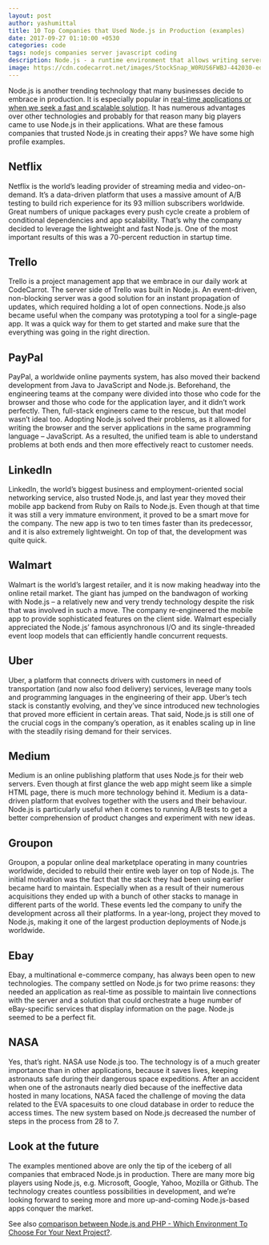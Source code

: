```yaml
---
layout: post
author: yashumittal
title: 10 Top Companies that Used Node.js in Production (examples)
date: 2017-09-27 01:10:00 +0530
categories: code
tags: nodejs companies server javascript coding
description: Node.js - a runtime environment that allows writing server-side apps in Javascript. Companies like Netflix, LinkedIn and NASA use Node.js in production. See examples.
image: https://cdn.codecarrot.net/images/StockSnap_W0RUS6FWBJ-442030-edited.jpg
---
```


Node.js is another trending technology that many businesses decide to embrace in production. It is especially popular in [real-time applications or when we seek a fast and scalable solution](/when-how-and-why-use-nodejs-as-your-backend). It has numerous advantages over other technologies and probably for that reason many big players came to use Node.js in their applications. What are these famous companies that trusted Node.js in creating their apps? We have some high profile examples.

## Netflix

Netflix is the world’s leading provider of streaming media and video-on-demand. It’s a data-driven platform that uses a massive amount of A/B testing to build rich experience for its 93 million subscribers worldwide. Great numbers of unique packages every push cycle create a problem of conditional dependencies and app scalability. That’s why the company decided to leverage the lightweight and fast Node.js. One of the most important results of this was a 70-percent reduction in startup time.

## Trello

Trello is a project management app that we embrace in our daily work at CodeCarrot. The server side of Trello was built in Node.js. An event-driven, non-blocking server was a good solution for an instant propagation of updates, which required holding a lot of open connections. Node.js also became useful when the company was prototyping a tool for a single-page app. It was a quick way for them to get started and make sure that the everything was going in the right direction.

## PayPal

PayPal, a worldwide online payments system, has also moved their backend development from Java to JavaScript and Node.js. Beforehand, the engineering teams at the company were divided into those who code for the browser and those who code for the application layer, and it didn’t work perfectly. Then, full-stack engineers came to the rescue, but that model wasn’t ideal too. Adopting Node.js solved their problems, as it allowed for writing the browser and the server applications in the same programming language – JavaScript. As a resulted, the unified team is able to understand problems at both ends and then more effectively react to customer needs.

## LinkedIn

LinkedIn, the world’s biggest business and employment-oriented social networking service, also trusted Node.js, and last year they moved their mobile app backend from Ruby on Rails to Node.js. Even though at that time it was still a very immature environment, it proved to be a smart move for the company. The new app is two to ten times faster than its predecessor, and it is also extremely lightweight. On top of that, the development was quite quick.

## Walmart

Walmart is the world’s largest retailer, and it is now making headway into the online retail market. The giant has jumped on the bandwagon of working with Node.js – a relatively new and very trendy technology despite the risk that was involved in such a move. The company re-engineered the mobile app to provide sophisticated features on the client side. Walmart especially appreciated the Node.js’ famous asynchronous I/O and its single-threaded event loop models that can efficiently handle concurrent requests.

## Uber

Uber, a platform that connects drivers with customers in need of transportation (and now also food delivery) services, leverage many tools and programming languages in the engineering of their app. Uber’s tech stack is constantly evolving, and they’ve since introduced new technologies that proved more efficient in certain areas. That said, Node.js is still one of the crucial cogs in the company’s operation, as it enables scaling up in line with the steadily rising demand for their services.

## Medium

Medium is an online publishing platform that uses Node.js for their web servers. Even though at first glance the web app might seem like a simple HTML page, there is much more technology behind it. Medium is a data-driven platform that evolves together with the users and their behaviour. Node.js is particularly useful when it comes to running A/B tests to get a better comprehension of product changes and experiment with new ideas.

## Groupon

Groupon, a popular online deal marketplace operating in many countries worldwide, decided to rebuild their entire web layer on top of Node.js. The initial motivation was the fact that the stack they had been using earlier became hard to maintain. Especially when as a result of their numerous acquisitions they ended up with a bunch of other stacks to manage in different parts of the world. These events led the company to unify the development across all their platforms. In a year-long, project they moved to Node.js, making it one of the largest production deployments of Node.js worldwide.

## Ebay

Ebay, a multinational e-commerce company, has always been open to new technologies. The company settled on Node.js for two prime reasons: they needed an application as real-time as possible to maintain live connections with the server and a solution that could orchestrate a huge number of eBay-specific services that display information on the page. Node.js seemed to be a perfect fit.

## NASA

Yes, that’s right. NASA use Node.js too. The technology is of a much greater importance than in other applications, because it saves lives, keeping astronauts safe during their dangerous space expeditions. After an accident when one of the astronauts nearly died because of the ineffective data hosted in many locations, NASA faced the challenge of moving the data related to the EVA spacesuits to one cloud database in order to reduce the access times. The new system based on Node.js decreased the number of steps in the process from 28 to 7.

## Look at the future

The examples mentioned above are only the tip of the iceberg of all companies that embraced Node.js in production. There are many more big players using Node.js, e.g. Microsoft, Google, Yahoo, Mozilla or Github. The technology creates countless possibilities in development, and we’re looking forward to seeing more and more up-and-coming Node.js-based apps conquer the market.

See also [comparison between Node.js and PHP - Which Environment To Choose For Your Next Project?](/nodejs-vs-php-which-environment-to-choose-for-your-next-project).
